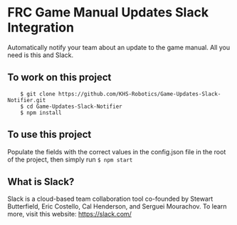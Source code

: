 # FRC Game Manual Updates Slack Integration

Automatically notify your team about an update to the game manual. All you need is this and Slack.

## To work on this project
```
    $ git clone https://github.com/KHS-Robotics/Game-Updates-Slack-Notifier.git
    $ cd Game-Updates-Slack-Notifier
    $ npm install
```

## To use this project

Populate the fields with the correct values in the config.json file in the root of the project, then simply run ```$ npm start```

## What is Slack?

Slack is a cloud-based team collaboration tool co-founded by Stewart Butterfield, Eric Costello, Cal Henderson, and Serguei Mourachov.
To learn more, visit this website: https://slack.com/
